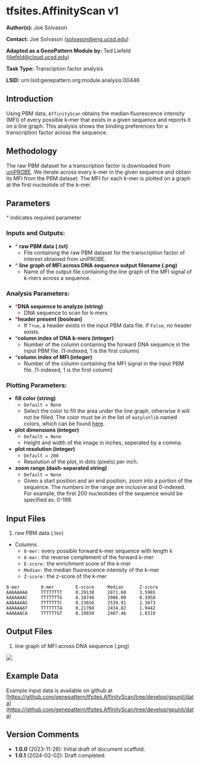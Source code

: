 # tfsites.AffinityScan v1

**Author(s):** Joe Solvason  

**Contact:** Joe Solvason (solvason@eng.ucsd.edu)

**Adapted as a GenePattern Module by:** Ted Liefeld (jliefeld@cloud.ucsd.edu)

**Task Type:** Transciption factor analysis

**LSID:**  urn:lsid:genepattern.org:module.analysis:00446


## Introduction

Using PBM data, `AffinityScan` obtains the median fluorescence intensity (MFI) of every possible k-mer that exists in a given sequence and reports it on a line graph. This analysis shows the binding preferences for a transcription factor across the sequence. 

## Methodology

The raw PBM dataset for a transcription factor is downloaded from [uniPROBE](http://the_brain.bwh.harvard.edu/uniprobe/). We iterate across every k-mer in the given sequence and obtain its MFI from the PBM dataset. The MFI for each k-mer is plotted on a graph at the first nucleotide of the k-mer. 

## Parameters

<span style="color: red;">*</span> indicates required parameter

### Inputs and Outputs: 

- <span style="color: red;">*</span> **raw PBM data (.txt)**
    - File containing the raw PBM dataset for the transcription factor of interest obtained from uniPROBE. 
- <span style="color: red;">*</span> **line graph of MFI across DNA sequence output filename (.png)**
    -  Name of the output file containing the line graph of the MFI signal of k-mers across a sequence. 
 
### Analysis Parameters:

- <span style="color: red;">*</span>**DNA sequence to analyze (string)**
    - DNA sequence to scan for k-mers
- <span style="color: red;">*</span>**header present (boolean)**
    - If `True`, a header exists in the input PBM data file. If `False`, no header exists.
- <span style="color: red;">*</span>**column index of DNA k-mers (integer)**
    - Number of the column containing the forward DNA sequence in the input PBM file. (1-indexed, 1 is the first column)
- <span style="color: red;">*</span>**column index of MFI (integer)**
    - Number of the column containing the MFI signal in the input PBM file. (1-indexed, 1 is the first column)
 
### Plotting Parameters:
- **fill color (string)**
    - `Default = None`
    - Select the color to fill the area under the line graph, otherwise it will not be filled. The color must be in the list of `matplotlib` named colors, which can be found [here](https://matplotlib.org/stable/gallery/color/named_colors.html).
- **plot dimensions (integer)**
    - `Default = None`
    - Height and width of the image in inches, seperated by a comma.
- **plot resolution (integer)**
    - `Default = 200`
    - Resolution of the plot, in dots (pixels) per inch.
- **zoom range (dash-separated string)**
    - `Default = None`
    - Given a start position and an end position, zoom into a portion of the sequence. The numbers in the range are inclusive and 0-indexed. For example, the first 200 nucleotides of the sequence would be specified as: 0-199.


## Input Files

1.  raw PBM data (.tsv)
- Columns
    - `8-mer:` every possible forward k-mer sequence with length k
    - `8-mer:` the reverse complement of the forward k-mer
    - `E-score:` the enrichment score of the k-mer
    - `Median:` the median fluorescence intensity of the k-mer
    - `Z-score:` the z-score of the k-mer 

```
8-mer        8-mer        E-score     Median      Z-score
AAAAAAAA     TTTTTTTT     0.29130     2871.60     3.5965
AAAAAAAC     TTTTTTTG     0.10748     2086.00     0.3958
AAAAAAAG     TTTTTTTC     0.23656     2539.91     2.3673
AAAAAAAT     TTTTTTTA     0.21760     2434.82     1.9442
AAAAAACA     TTTTTTGT     0.19839     2407.46     1.8310
```
       
## Output Files

1. line graph of MFI across DNA sequence (.png)

<img src="./03-output_zrs-enhancer-signal.png"/> 
    
  
## Example Data

Example input data is available on github at [https://github.com/genepattern/tfsites.AffinityScan/tree/develop/gpunit/data](https://github.com/genepattern/tfsites.AffinityScan/tree/develop/gpunit/data)
    
    
## Version Comments

- **1.0.0** (2023-11-28): Initial draft of document scaffold.
- **1.0.1** (2024-02-02): Draft completed.
